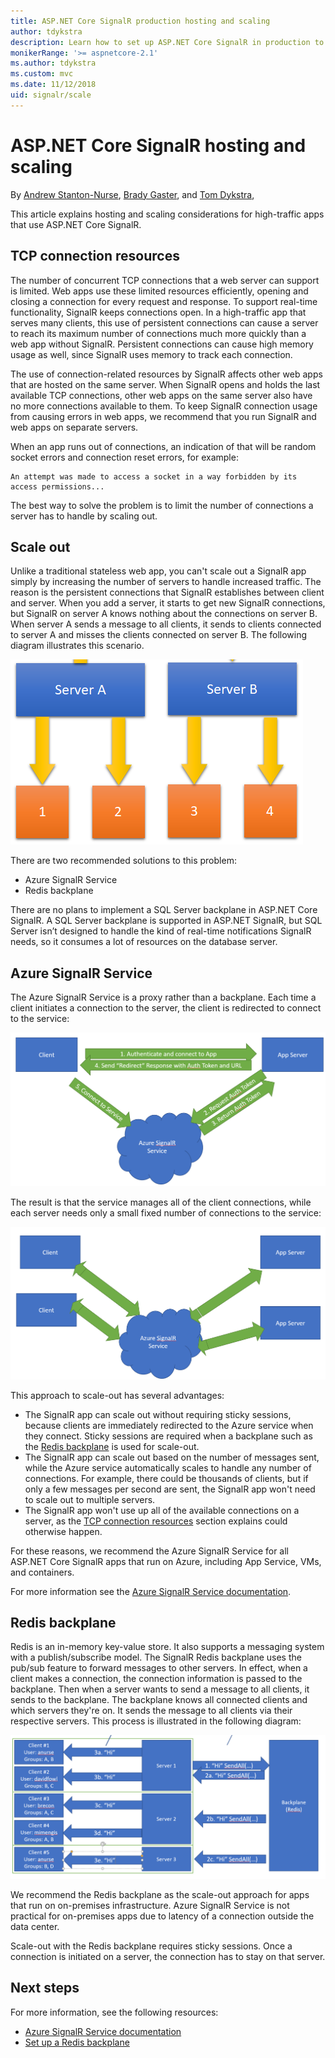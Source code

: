 ```yaml
---
title: ASP.NET Core SignalR production hosting and scaling
author: tdykstra
description: Learn how to set up ASP.NET Core SignalR in production to avoid performance and scaling problems.
monikerRange: '>= aspnetcore-2.1'
ms.author: tdykstra
ms.custom: mvc
ms.date: 11/12/2018
uid: signalr/scale
---
```


# ASP.NET Core SignalR hosting and scaling

By [Andrew Stanton-Nurse](https://twitter.com/anurse), [Brady Gaster](https://twitter.com/bradygaster), and [Tom Dykstra](https://github.com/tdykstra),

This article explains hosting and scaling considerations for high-traffic apps that use ASP.NET Core SignalR.

## TCP connection resources

The number of concurrent TCP connections that a web server can support is limited. Web apps use these limited resources efficiently, opening and closing a connection for every request and response. To support real-time functionality, SignalR keeps connections open. In a high-traffic app that serves many clients, this use of persistent connections can cause a server to reach its maximum number of connections much more quickly than a web app without SignalR. Persistent connections can cause high memory usage as well, since SignalR uses memory to track each connection.

The use of connection-related resources by SignalR affects other web apps that are hosted on the same server. When SignalR opens and holds the last available TCP connections, other web apps on the same server also have no more connections available to them. To keep SignalR connection usage from causing errors in web apps, we recommend that you run SignalR and web apps on separate servers.

When an app runs out of connections, an indication of that will be random socket errors and connection reset errors, for example:

```
An attempt was made to access a socket in a way forbidden by its access permissions...
```

The best way to solve the problem is to limit the number of connections a server has to handle by scaling out. 

## Scale out

Unlike a traditional stateless web app, you can't scale out a SignalR app simply by increasing the number of servers to handle increased traffic. The reason is the persistent connections that SignalR establishes between client and server.  When you add a server, it starts to get new SignalR connections, but SignalR on server A knows nothing about the connections on server B. When server A sends a message to all clients, it sends to clients connected to server A and misses the clients connected on server B. The following diagram illustrates this scenario.

![Scaling SignalR without a backplane](scale/_static/scale-no-backplane.png)

There are two recommended solutions to this problem: 

* Azure SignalR Service
* Redis backplane

There are no plans to implement a SQL Server backplane in ASP.NET Core SignalR. A SQL Server backplane is supported in ASP.NET SignalR, but SQL Server isn’t designed to handle the kind of real-time notifications SignalR needs, so it consumes a lot of resources on the database server.

## Azure SignalR Service

The Azure SignalR Service is a proxy rather than a backplane. Each time a client initiates a connection to the server, the client is redirected to connect to the service:

![Establishing a connection to the Azure SignalR Service](scale/_static/azure-signalr-service-one-connection.png)

The result is that the service manages all of the client connections, while each server needs only a small fixed number of connections to the service:

![Clients connected to the service, servers connected to the service](scale/_static/azure-signalr-service-multiple-connections.png)

This approach to scale-out has several advantages:

* The SignalR app can scale out without requiring sticky sessions, because clients are immediately redirected to the Azure service when they connect. Sticky sessions are required when a backplane such as the [Redis backplane](#redis-backplane) is used for scale-out.
* The SignalR app can scale out based on the number of messages sent, while the Azure service automatically scales to handle any number of connections. For example, there could be thousands of clients, but if only a few messages per second are sent, the SignalR app won't need to scale out to multiple servers.
* The SignalR app won't use up all of the available connections on a server, as the [TCP connection resources](#tcp-connection-resources) section explains could otherwise happen.

For these reasons, we recommend the Azure SignalR Service for all ASP.NET Core SignalR apps that run on Azure, including App Service, VMs, and containers.

For more information see the [Azure SignalR Service documentation](https://docs.microsoft.com/en-us/azure/azure-signalr/signalr-overview).

## Redis backplane

Redis is an in-memory key-value store. It also supports a messaging system with a publish/subscribe model. The SignalR Redis backplane uses the pub/sub feature to forward messages to other servers. In effect, when a client makes a connection, the connection information is passed to the backplane. Then when a server wants to send a message to all clients, it sends to the backplane. The backplane knows all connected clients and which servers they're on.  It sends the message to all clients via their respective servers. This process is illustrated in the following diagram:

![Redis backplane, message sent from one server to all clients](scale/_static/redis-backplane.png)

We recommend the Redis backplane as the scale-out approach for apps that run on on-premises infrastructure.  Azure SignalR Service is not practical for on-premises apps due to latency of a connection outside the data center.

Scale-out with the Redis backplane requires sticky sessions. Once a connection is initiated on a server, the connection has to stay on that server.

## Next steps

For more information, see the following resources:

* [Azure SignalR Service documentation](/azure/azure-signalr/signalr-overview)
* [Set up a Redis backplane](xref:signalr/redis-backplane)
